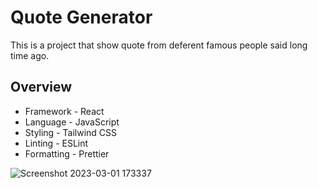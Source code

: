 # Quote Generator
This is a project that show quote from deferent famous people said long time ago.

## Overview
- Framework - React
- Language - JavaScript
- Styling - Tailwind CSS
- Linting - ESLint
- Formatting - Prettier

![Screenshot 2023-03-01 173337](https://user-images.githubusercontent.com/45718089/222278935-0878aea3-f586-4ac1-b123-ebf6f6fc9034.jpg)
